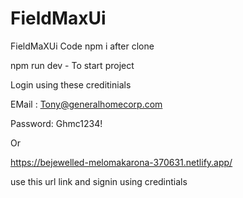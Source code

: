 # FieldMaxUi
FieldMaXUi Code
npm i after clone

npm run dev - To start project

Login using these creditinials

EMail : Tony@generalhomecorp.com

Password: Ghmc1234!

Or

https://bejewelled-melomakarona-370631.netlify.app/

use this url link and signin using credintials

